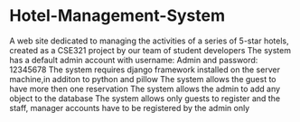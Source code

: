 # Hotel-Management-System
A web site dedicated to managing the activities of a series of 5-star hotels, created as a CSE321 project by our team of student developers
The system has a default admin account with username: Admin and password: 12345678 
The system requires django framework installed on the server machine,in additon to python and pillow
The system allows the guest to have more then one reservation
The system allows the admin to add any object to the database
The system allows only guests to register and the staff, manager accounts have to be registered by the admin only

